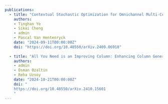 ```yaml
---
publications: 
  - title: "Contextual Stochastic Optimization for Omnichannel Multi-Courier Order Fulfillment Under Delivery Time Uncertainty (Under Review)"
    authors: 
    - Tinghan Ye
    - Sikai Cheng
    - admin
    - Pascal Van Hentenryck
    date: "2024-09-11T00:00:00Z"
    doi: "https://doi.org/10.48550/arXiv.2409.06918"
  
  - title: "All You Need is an Improving Column: Enhancing Column Generation for Parallel Machine Scheduling via Transformers (Under Review)"
    authors: 
    - admin
    - Osman Ozaltin
    - Reha Uzsoy
    date: "2024-10-21T00:00:00Z"
    doi: "
    https://doi.org/10.48550/arXiv.2410.15601
    "
---
```

